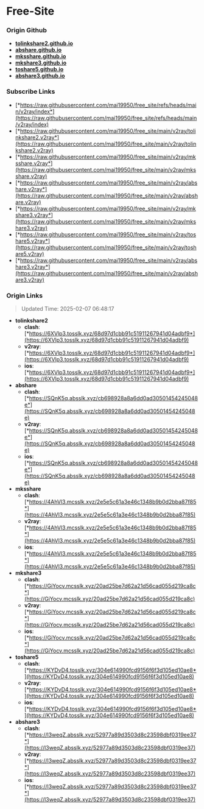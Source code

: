 # Free-Site

### Origin Github

- [**tolinkshare2.github.io**](https://github.com/tolinkshare2/tolinkshare2.github.io)
- [**abshare.github.io**](https://github.com/abshare/abshare.github.io)
- [**mksshare.github.io**](https://github.com/mksshare/mksshare.github.io)
- [**mkshare3.github.io**](https://github.com/mkshare3/mkshare3.github.io)
- [**toshare5.github.io**](https://github.com/toshare5/toshare5.github.io)
- [**abshare3.github.io**](https://github.com/abshare3/abshare3.github.io)

### Subscribe Links

- [*https://raw.githubusercontent.com/mai19950/free_site/refs/heads/main/v2ray/index*](https://raw.githubusercontent.com/mai19950/free_site/refs/heads/main/v2ray/index)
- [*https://raw.githubusercontent.com/mai19950/free_site/main/v2ray/tolinkshare2.v2ray*](https://raw.githubusercontent.com/mai19950/free_site/main/v2ray/tolinkshare2.v2ray)
- [*https://raw.githubusercontent.com/mai19950/free_site/main/v2ray/mksshare.v2ray*](https://raw.githubusercontent.com/mai19950/free_site/main/v2ray/mksshare.v2ray)
- [*https://raw.githubusercontent.com/mai19950/free_site/main/v2ray/abshare.v2ray*](https://raw.githubusercontent.com/mai19950/free_site/main/v2ray/abshare.v2ray)
- [*https://raw.githubusercontent.com/mai19950/free_site/main/v2ray/mkshare3.v2ray*](https://raw.githubusercontent.com/mai19950/free_site/main/v2ray/mkshare3.v2ray)
- [*https://raw.githubusercontent.com/mai19950/free_site/main/v2ray/toshare5.v2ray*](https://raw.githubusercontent.com/mai19950/free_site/main/v2ray/toshare5.v2ray)
- [*https://raw.githubusercontent.com/mai19950/free_site/main/v2ray/abshare3.v2ray*](https://raw.githubusercontent.com/mai19950/free_site/main/v2ray/abshare3.v2ray)

### Origin Links

> Updated Time: 2025-02-07 06:48:17

- **tolinkshare2**
  - **clash**: [*https://6XVlp3.tosslk.xyz/68d97d1cbb91c51911267941d04adbf9*](https://6XVlp3.tosslk.xyz/68d97d1cbb91c51911267941d04adbf9)
  - **v2ray**: [*https://6XVlp3.tosslk.xyz/68d97d1cbb91c51911267941d04adbf9*](https://6XVlp3.tosslk.xyz/68d97d1cbb91c51911267941d04adbf9)
  - **ios**: [*https://6XVlp3.tosslk.xyz/68d97d1cbb91c51911267941d04adbf9*](https://6XVlp3.tosslk.xyz/68d97d1cbb91c51911267941d04adbf9)
- **abshare**
  - **clash**: [*https://SQnK5q.absslk.xyz/cb698928a8a6dd0ad30501454245048e*](https://SQnK5q.absslk.xyz/cb698928a8a6dd0ad30501454245048e)
  - **v2ray**: [*https://SQnK5q.absslk.xyz/cb698928a8a6dd0ad30501454245048e*](https://SQnK5q.absslk.xyz/cb698928a8a6dd0ad30501454245048e)
  - **ios**: [*https://SQnK5q.absslk.xyz/cb698928a8a6dd0ad30501454245048e*](https://SQnK5q.absslk.xyz/cb698928a8a6dd0ad30501454245048e)
- **mksshare**
  - **clash**: [*https://4AhVl3.mcsslk.xyz/2e5e5c61a3e46c1348b9b0d2bba87f85*](https://4AhVl3.mcsslk.xyz/2e5e5c61a3e46c1348b9b0d2bba87f85)
  - **v2ray**: [*https://4AhVl3.mcsslk.xyz/2e5e5c61a3e46c1348b9b0d2bba87f85*](https://4AhVl3.mcsslk.xyz/2e5e5c61a3e46c1348b9b0d2bba87f85)
  - **ios**: [*https://4AhVl3.mcsslk.xyz/2e5e5c61a3e46c1348b9b0d2bba87f85*](https://4AhVl3.mcsslk.xyz/2e5e5c61a3e46c1348b9b0d2bba87f85)
- **mkshare3**
  - **clash**: [*https://GiYocv.mcsslk.xyz/20ad25be7d62a21d56cad055d219ca8c*](https://GiYocv.mcsslk.xyz/20ad25be7d62a21d56cad055d219ca8c)
  - **v2ray**: [*https://GiYocv.mcsslk.xyz/20ad25be7d62a21d56cad055d219ca8c*](https://GiYocv.mcsslk.xyz/20ad25be7d62a21d56cad055d219ca8c)
  - **ios**: [*https://GiYocv.mcsslk.xyz/20ad25be7d62a21d56cad055d219ca8c*](https://GiYocv.mcsslk.xyz/20ad25be7d62a21d56cad055d219ca8c)
- **toshare5**
  - **clash**: [*https://KYDvD4.tosslk.xyz/304e614990fcd9156f6f3d105ed10ae8*](https://KYDvD4.tosslk.xyz/304e614990fcd9156f6f3d105ed10ae8)
  - **v2ray**: [*https://KYDvD4.tosslk.xyz/304e614990fcd9156f6f3d105ed10ae8*](https://KYDvD4.tosslk.xyz/304e614990fcd9156f6f3d105ed10ae8)
  - **ios**: [*https://KYDvD4.tosslk.xyz/304e614990fcd9156f6f3d105ed10ae8*](https://KYDvD4.tosslk.xyz/304e614990fcd9156f6f3d105ed10ae8)
- **abshare3**
  - **clash**: [*https://l3weqZ.absslk.xyz/52977a89d3503d8c23598dbf0319ee37*](https://l3weqZ.absslk.xyz/52977a89d3503d8c23598dbf0319ee37)
  - **v2ray**: [*https://l3weqZ.absslk.xyz/52977a89d3503d8c23598dbf0319ee37*](https://l3weqZ.absslk.xyz/52977a89d3503d8c23598dbf0319ee37)
  - **ios**: [*https://l3weqZ.absslk.xyz/52977a89d3503d8c23598dbf0319ee37*](https://l3weqZ.absslk.xyz/52977a89d3503d8c23598dbf0319ee37)
